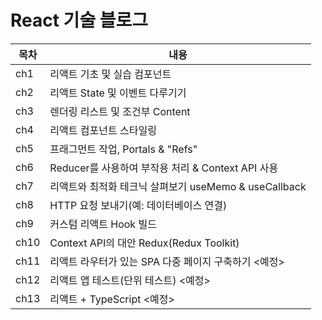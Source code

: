 # React 기술 블로그

| 목차 | 내용                                                  |
| ---- | ----------------------------------------------------- |
| ch1  | 리액트 기초 및 실습 컴포넌트                          |
| ch2  | 리액트 State 및 이벤트 다루기기                       |
| ch3  | 렌더링 리스트 및 조건부 Content                       |
| ch4  | 리액트 컴포넌트 스타일링                              |
| ch5  | 프래그먼트 작업, Portals & "Refs"                     |
| ch6  | Reducer를 사용하여 부작용 처리 & Context API 사용     |
| ch7  | 리액트와 최적화 테크닉 살펴보기 useMemo & useCallback |
| ch8  | HTTP 요청 보내기(예: 데이터베이스 연결)               |
| ch9  | 커스텀 리액트 Hook 빌드                               |
| ch10 | Context API의 대안 Redux(Redux Toolkit)               |
| ch11 | 리액트 라우터가 있는 SPA 다중 페이지 구축하기 <예정>  |
| ch12 | 리액트 앱 테스트(단위 테스트) <예정>                  |
| ch13 | 리액트 + TypeScript <예정>                            |
